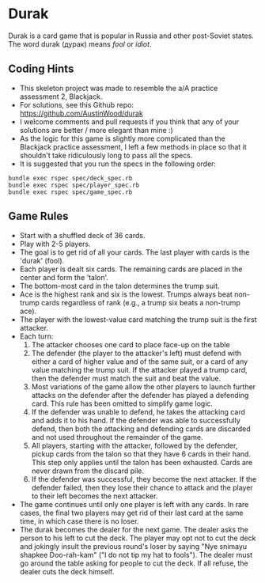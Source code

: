# Durak

Durak is a card game that is popular in Russia and other post-Soviet states. The word durak (дурак) means *fool* or *idiot*.

## Coding Hints

* This skeleton project was made to resemble the a/A practice assessment 2, Blackjack.
* For solutions, see this Github repo: https://github.com/AustinWood/durak
* I welcome comments and pull requests if you think that any of your solutions are better / more elegant than mine :)
* As the logic for this game is slightly more complicated than the Blackjack practice assessment, I left a few methods in place so that it shouldn't take ridiculously long to pass all the specs.
* It is suggested that you run the specs in the following order:

```
bundle exec rspec spec/deck_spec.rb
bundle exec rspec spec/player_spec.rb
bundle exec rspec spec/game_spec.rb
```

## Game Rules

* Start with a shuffled deck of 36 cards.
* Play with 2-5 players.
* The goal is to get rid of all your cards. The last player with cards is the 'durak' (fool).
* Each player is dealt six cards. The remaining cards are placed in the center and form the 'talon'.
* The bottom-most card in the talon determines the trump suit.
* Ace is the highest rank and six is the lowest. Trumps always beat non-trump cards regardless of rank (e.g., a trump six beats a non-trump ace).
* The player with the lowest-value card matching the trump suit is the first attacker.
* Each turn:
    1. The attacker chooses one card to place face-up on the table
    2. The defender (the player to the attacker's left) must defend with either a card of higher value and of the same suit, or a card of any value matching the trump suit. If the attacker played a trump card, then the defender must match the suit and beat the value.
    3. Most variations of the game allow the other players to launch further attacks on the defender after the defender has played a defending card. This rule has been omitted to simplify game logic.
    4. If the defender was unable to defend, he takes the attacking card and adds it to his hand. If the defender was able to successfully defend, then both the attacking and defending cards are discarded and not used throughout the remainder of the game.
    5. All players, starting with the attacker, followed by the defender, pickup cards from the talon so that they have 6 cards in their hand. This step only applies until the talon has been exhausted. Cards are never drawn from the discard pile.
    6. If the defender was successful, they become the next attacker. If the defender failed, then they lose their chance to attack and the player to their left becomes the next attacker.
* The game continues until only one player is left with any cards. In rare cases, the final two players may get rid of their last card at the same time, in which case there is no loser.
* The durak becomes the dealer for the next game. The dealer asks the person to his left to cut the deck. The player may opt not to cut the deck and jokingly insult the previous round's loser by saying "Nye snimayu shapkee Doo-rah-kam" ("I do not tip my hat to fools"). The dealer must go around the table asking for people to cut the deck. If all refuse, the dealer cuts the deck himself.
